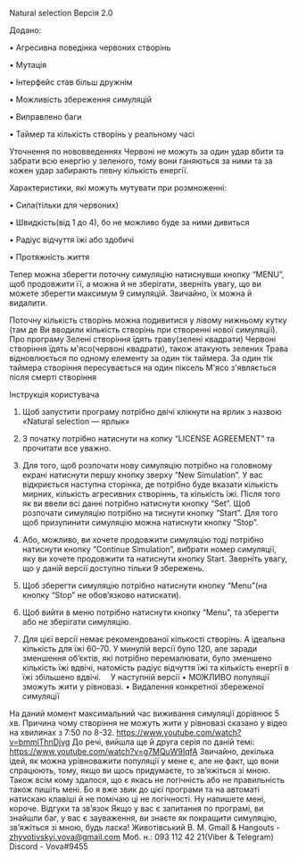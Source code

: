  
Natural selection
Версія 2.0

Додано:

•	Агресивна поведінка червоних створінь

•	Мутація 

•	Інтерфейс став більш дружнім

•	Можливість збереження симуляцій

•	Виправлено баги

•	Таймер та кількість створінь у реальному часі

Уточнення по нововведеннях
Червоні не можуть за один удар вбити та забрати всю енергію у зеленого, тому вони ганяються за ними та за кожен удар забирають певну кількість енергії.

Характеристики, які можуть мутувати при розмноженні:

•	Сила(тільки для червоних)

•	Швидкість(від 1 до 4), бо не можливо буде за ними дивиться

•	Радіус відчуття їжі або здобичі

•	Протяжність життя

Тепер можна зберегти поточну симуляцію натиснувши кнопку “MENU”, щоб продовжити її, а можна й не зберігати, зверніть увагу, що ви можете зберегти максимум 9 симуляцій. Звичайно, їх можна й видалити.

Поточну кількість створінь можна подивитися у лівому нижньому кутку (там де Ви вводили кількість створінь при створенні нової симуляції). 
Про програму
Зелені створіння їдять траву(зелені квадрати)
Червоні створіння їдять м'ясо(червоні квадрати), також атакують зелених
Трава відновлюється по одному елементу за один тік таймера.
За один тік таймера створіння пересувається на один піксель
М'ясо з'являється після смерті створіння

Інструкція користувача

1)	Щоб запустити програму потрібно двічі клікнути на ярлик з назвою «Natural selection — ярлык»
2)	З початку потрібно натиснути на копку “LICENSE AGREEMENT”
та прочитати все уважно.
3)	Для того, щоб розпочати нову симуляцію потрібно на головному екрані натиснути першу кнопку зверху “New Simulation”. У вас відкриється наступна сторінка, де потрібно буде вказати кількість мирних, кількість агресивних створіннь, та кількість їжі. Після того як ви ввели всі данні потрібно натиснути кнопку “Set”. Щоб розпочати симуляцію потрібно на тиснути кнопку “Start”. Для того щоб призупинити симуляцію можна натиснути кнопку “Stop”. 
4)	Або, можливо, ви хочете продовжити симуляцію тоді потрібно натиснути кнопку “Continue Simulation”, вибрати номер симуляції, яку ви хочете продовжити та натиснути кнопку Start. Зверніть увагу, що у даній версії доступно тільки 9 збережень.
5)	Щоб зберегти симуляцію потрібно натиснути кнопку “Menu”(на кнопку “Stop” не обов’язково натискати). 
6)	Щоб вийти в меню потрібно натиснути кнопку “Menu”, та зберегти або не зберігати симуляцію.

7)	Для цієї версії немає рекомендованої кількості створінь. 
А ідеальна кількість для їжі 60-70. У минулій версії було 120, але заради зменшення об’єктів, які потрібно перемалювати, було зменшено кількість їжі вдвічі, натомість радіус відчуття їжі та кількість енергії в їжі збільшено вдвічі. 
У наступній версії
•	МОЖЛИВО популяції зможуть жити у рівновазі. 
•	Видалення конкретної збереженої симуляції

На даний момент максимальний час виживання симуляції дорівнює 5 хв.
Причина чому створіння не можуть жити у рівновазі сказано у відео на хвилинах з 7:50 по 8-32.
https://www.youtube.com/watch?v=bmmlThnDjvg
До речі, вийшла ще й друга серія по даній темі:
https://www.youtube.com/watch?v=g7MQuW9IqfA
Звичайно, декілька ідей, як можна урівноважити популяції у мене є, але не факт, що вони спрацюють, тому, якщо ви щось придумаєте, то зв’яжіться зі мною.
Також всім кому здалося, що є якась не логічність або не правильність також пишіть мені. Бо я вже звик до цієї програми та на автоматі натискаю клавіші й не помічаю ці не логічності. Ну напишете мені, короче. 
Відгуки та зв’язок
Якщо у вас є запитання по програмі, ви знайшли баг, у вас є зауваження, ви знаєте як покращити симуляцію, зв’яжіться зі мною, будь ласка!
Животівський В. М.
Gmail & Hangouts - zhyvotivskyi.vova@gmail.com
Моб. н.: 093 112 42 21(Viber & Telegram)
Discord - Vova#9455
